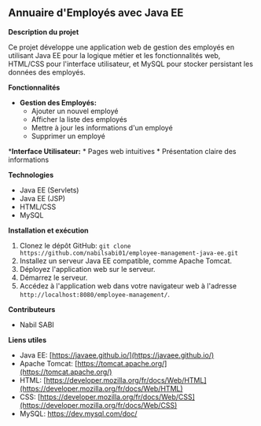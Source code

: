 ## Annuaire d'Employés avec Java EE

**Description du projet**

Ce projet développe une application web de gestion des employés en utilisant Java EE pour la logique métier et les fonctionnalités web, HTML/CSS pour l'interface utilisateur, et MySQL pour stocker persistant les données des employés.

**Fonctionnalités**

* **Gestion des Employés:**
    * Ajouter un nouvel employé
    * Afficher la liste des employés
    * Mettre à jour les informations d'un employé
    * Supprimer un employé

***Interface Utilisateur:**
    * Pages web intuitives
    * Présentation claire des informations


**Technologies**

* Java EE (Servlets)
* Java EE (JSP)
* HTML/CSS
* MySQL

**Installation et exécution**

1. Clonez le dépôt GitHub: `git clone https://github.com/nabilsabi01/employee-management-java-ee.git`
2. Installez un serveur Java EE compatible, comme Apache Tomcat.
3. Déployez l'application web sur le serveur.
4. Démarrez le serveur.
5. Accédez à l'application web dans votre navigateur web à l'adresse `http://localhost:8080/employee-management/`.

**Contributeurs**

* Nabil SABI


**Liens utiles**

* Java EE: [https://javaee.github.io/](https://javaee.github.io/)
* Apache Tomcat: [https://tomcat.apache.org/](https://tomcat.apache.org/)
* HTML: [https://developer.mozilla.org/fr/docs/Web/HTML](https://developer.mozilla.org/fr/docs/Web/HTML)
* CSS: [https://developer.mozilla.org/fr/docs/Web/CSS](https://developer.mozilla.org/fr/docs/Web/CSS)
* MySQL: https://dev.mysql.com/doc/